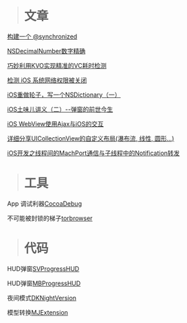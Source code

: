 > # 文章

[构建一个 @synchronized](https://juejin.im/post/5b60091c51882561b75a6b63)

[NSDecimalNumber数字精确](https://www.jianshu.com/p/25d24a184016)

[巧妙利用KVO实现精准的VC耗时检测](http://punmy.cn/2018/06/18/15278496835424.html)

[检测 iOS 系统网络权限被关闭](https://www.jianshu.com/p/81d0b7f06eba)

[iOS重做轮子，写一个NSDictionary（一）](https://www.jianshu.com/p/577d5e878c4f)

[iOS土味儿讲义（二）--弹窗的前世今生](https://juejin.im/post/5ab360d66fb9a028d14101e7)

[iOS WebView使用Ajax与iOS的交互](https://blog.csdn.net/qq_41609709/article/details/80783497)

[详细分享UICollectionView的自定义布局(瀑布流, 线性, 圆形...)](https://www.jianshu.com/p/cabec2786241)

[iOS开发之线程间的MachPort通信与子线程中的Notification转发](www.cnblogs.com/ludashi/p/7460907.html)

> # 工具

App 调试利器[CocoaDebug](https://github.com/CocoaDebug/CocoaDebug) 

不可能被封锁的梯子[torbrowser](http://www.theonionrouter.com/projects/torbrowser.html.en)

> # 代码

HUD弹窗[SVProgressHUD](https://github.com/SVProgressHUD/SVProgressHUD)

HUD弹窗[MBProgressHUD](https://github.com/jdg/MBProgressHUD)

夜间模式[DKNightVersion](https://github.com/Draveness/DKNightVersion)

模型转换[MJExtension](https://github.com/CoderMJLee/MJExtension)

